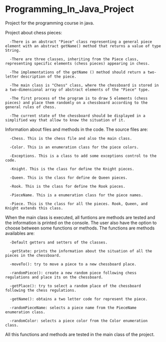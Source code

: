 # Programming_In_Java_Project
Project for the programming course in java.

Project about chess pieces:

      -There is an abstract "Piece" class representing a general piece element with an abstract getName() method that returns a value of type String.
      
      -There are three classes, inheriting from the Piece class, representing specific elements (chess pieces) appearing in chess.
      
      -The implementations of the getName () method should return a two-letter description of the piece.
      
      -The main class is "Chess" class, where the chessboard is stored in a two-dimensional array of abstract elements of the "Piece" type.
      
      -The first process of the program is to draw 5 elements (chess pieces) and place them randomly on a chessboard according to the general rules of chess.
      
      -The current state of the chessboard should be displayed in a simplified way that allow to know the situation of it.
      
Information about files and methods in the code.
The source files are:

      -Chess. This is the chess file and also the main class.
      
      -Color. This is an enumeration class for the piece colors.
      
      -Exceptions. This is a class to add some exceptions control to the code.
      
      -Knight. This is the class for define the Knight pieces.
      
      -Queen. This is the class for define de Queen pieces.
      
      -Rook. This is the class for define the Rook pieces.
      
      -PieceName. This is a enumeration class for the piece names.
      
      -Piece. This is the class for all the pieces. Rook, Queen, and Knight extends this class.
      
When the main class is executed, all funtions are methods are tested and the information is printed on the console. The user also have the option to choose between some functions or methods. The functions are methods availables are:

      -Default getters and setters of the classes.
      
      -getState: prints the information about the situation of all the pieces in the chessboard.
      
      -moveTo(): try to move a piece to a new chessboard place.
      
      -randomPiece(): create a new random piece following chess regulations and place its on the chessboard.
      
      -getPlace(): try to select a random place of the chessboard following the chess regulations.
      
      -getName(): obtains a two letter code for represent the piece.
      
      -randomPieceName: selects a piece name from the PieceName enumeration class.
      
      -randomColor: selects a piece color from the Color enumeration class.
     
 All this functions and methods are tested in the main class of the project.
